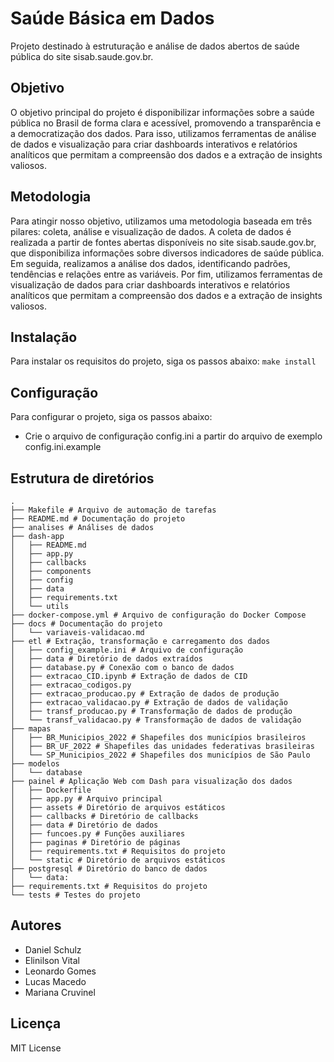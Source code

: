 # Saúde Básica em Dados
Projeto destinado à estruturação e análise de dados abertos de saúde pública do site sisab.saude.gov.br. 

## Objetivo
O objetivo principal do projeto é disponibilizar informações sobre a saúde pública no Brasil de forma clara e acessível, promovendo a transparência e a democratização dos dados. Para isso, utilizamos ferramentas de análise de dados e visualização para criar dashboards interativos e relatórios analíticos que permitam a compreensão dos dados e a extração de insights valiosos.

## Metodologia
Para atingir nosso objetivo, utilizamos uma metodologia baseada em três pilares: coleta, análise e visualização de dados. A coleta de dados é realizada a partir de fontes abertas disponíveis no site sisab.saude.gov.br, que disponibiliza informações sobre diversos indicadores de saúde pública. Em seguida, realizamos a análise dos dados, identificando padrões, tendências e relações entre as variáveis. Por fim, utilizamos ferramentas de visualização de dados para criar dashboards interativos e relatórios analíticos que permitam a compreensão dos dados e a extração de insights valiosos.


## Instalação
Para instalar os requisitos do projeto, siga os passos abaixo:
``` make install ```

## Configuração
Para configurar o projeto, siga os passos abaixo:

- Crie o arquivo de configuração config.ini a partir do arquivo de exemplo config.ini.example

## Estrutura de diretórios
```
.
├── Makefile # Arquivo de automação de tarefas
├── README.md # Documentação do projeto
├── analises # Análises de dados
├── dash-app
│   ├── README.md
│   ├── app.py
│   ├── callbacks
│   ├── components
│   ├── config
│   ├── data
│   ├── requirements.txt
│   └── utils
├── docker-compose.yml # Arquivo de configuração do Docker Compose
├── docs # Documentação do projeto
│   └── variaveis-validacao.md
├── etl # Extração, transformação e carregamento dos dados
│   ├── config_example.ini # Arquivo de configuração
│   ├── data # Diretório de dados extraídos
│   ├── database.py # Conexão com o banco de dados
│   ├── extracao_CID.ipynb # Extração de dados de CID
│   ├── extracao_codigos.py
│   ├── extracao_producao.py # Extração de dados de produção
│   ├── extracao_validacao.py # Extração de dados de validação
│   ├── transf_producao.py # Transformação de dados de produção
│   └── transf_validacao.py # Transformação de dados de validação
├── mapas
│   ├── BR_Municipios_2022 # Shapefiles dos municípios brasileiros
│   ├── BR_UF_2022 # Shapefiles das unidades federativas brasileiras
│   └── SP_Municipios_2022 # Shapefiles dos municípios de São Paulo
├── modelos
│   └── database
├── painel # Aplicação Web com Dash para visualização dos dados
│   ├── Dockerfile
│   ├── app.py # Arquivo principal
│   ├── assets # Diretório de arquivos estáticos
│   ├── callbacks # Diretório de callbacks
│   ├── data # Diretório de dados
│   ├── funcoes.py # Funções auxiliares
│   ├── paginas # Diretório de páginas
│   ├── requirements.txt # Requisitos do projeto
│   └── static # Diretório de arquivos estáticos
├── postgresql # Diretório do banco de dados
│   └── data:
├── requirements.txt # Requisitos do projeto
└── tests # Testes do projeto
```

## Autores
 - Daniel Schulz
 - Elinilson Vital
 - Leonardo Gomes
 - Lucas Macedo
 - Mariana Cruvinel

## Licença
MIT License
